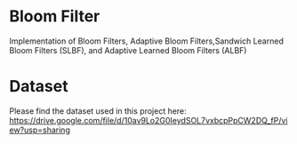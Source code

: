 # Bloom Filter
Implementation of Bloom Filters, Adaptive Bloom Filters,Sandwich Learned Bloom Filters (SLBF), and Adaptive Learned Bloom Filters (ALBF)

# Dataset
Please find the dataset used in this project here: https://drive.google.com/file/d/10av9Lo2G0IeydSOL7vxbcpPpCW2DQ_fP/view?usp=sharing
